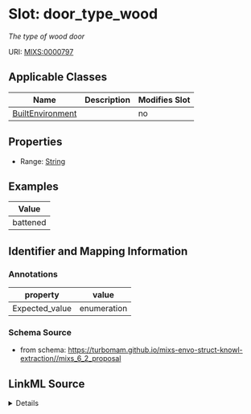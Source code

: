 # Slot: door_type_wood


_The type of wood door_



URI: [MIXS:0000797](https://w3id.org/mixs/0000797)



<!-- no inheritance hierarchy -->




## Applicable Classes

| Name | Description | Modifies Slot |
| --- | --- | --- |
[BuiltEnvironment](BuiltEnvironment.md) |  |  no  |







## Properties

* Range: [String](String.md)






## Examples

| Value |
| --- |
| battened |

## Identifier and Mapping Information





### Annotations

| property | value |
| --- | --- |
| Expected_value | enumeration |



### Schema Source


* from schema: https://turbomam.github.io/mixs-envo-struct-knowl-extraction//mixs_6_2_proposal




## LinkML Source

<details>
```yaml
name: door_type_wood
annotations:
  Expected_value:
    tag: Expected_value
    value: enumeration
description: The type of wood door
title: door type, wood
notes:
- door
- type
examples:
- value: battened
from_schema: https://turbomam.github.io/mixs-envo-struct-knowl-extraction//mixs_6_2_proposal
rank: 1000
string_serialization: '[bettened and ledged|battened|ledged and braced|battened|ledged
  and framed|battened|ledged, braced and frame|framed and paneled|glashed or sash|flush|louvered|wire
  gauged]'
slot_uri: MIXS:0000797
multivalued: false
alias: door_type_wood
domain_of:
- BuiltEnvironment
range: string
required: false
recommended: false

```
</details>